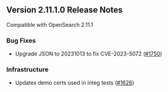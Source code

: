 ## Version 2.11.1.0 Release Notes

Compatible with OpenSearch 2.11.1

### Bug Fixes

- Upgrade JSON to 20231013 to fix CVE-2023-5072 ([#1750](https://github.com/opensearch-project/observability/pull/1750))

### Infrastructure

- Updates demo certs used in integ tests ([#1626](https://github.com/opensearch-project/observability/pull/1626))
